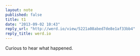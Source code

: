 ```yaml
---
layout: note
published: false
title: t1
date: "2013-09-02 10:43"
reply_url: "http://werd.io/view/5221a08abed7de8e1af33bb4"
reply_title: werd.io
---
```


Curious to hear what happened.